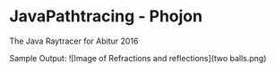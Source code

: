 # JavaPathtracing - Phojon
The Java Raytracer for Abitur 2016

Sample Output:
![Image of Refractions and reflections](two balls.png)
